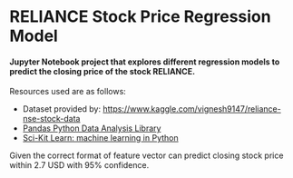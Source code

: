 <h1>RELIANCE Stock Price Regression Model</h1>
<h4>Jupyter Notebook project that explores different regression models to predict the closing price of the stock RELIANCE.</h4>
<p>Resources used are as follows: </p>
<ul>
<li>Dataset provided by: <a href="https://www.kaggle.com/vignesh9147/reliance-nse-stock-data">https://www.kaggle.com/vignesh9147/reliance-nse-stock-data</a></li>
<a href="https://pandas.pydata.org/"><li>Pandas Python Data Analysis Library</li></a>
<a href="https://scikit-learn.org/stable/"><li>Sci-Kit Learn: machine learning in Python</li></a>
</ul>
<p>Given the correct format of feature vector can predict closing stock price within 2.7 USD with 95% confidence.</p>
